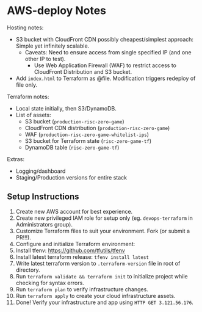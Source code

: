 # AWS-deploy Notes

Hosting notes:
- S3 bucket with CloudFront CDN possibly cheapest/simplest approach: Simple yet infinitely scalable.
  - Caveats: Need to ensure access from single specified IP (and one other IP to test).
    - Use Web Application Firewall (WAF) to restrict access to CloudFront Distribution and S3 bucket.
- Add `index.html` to Terraform as @file. Modification triggers redeploy of file only.

Terraform notes:
- Local state initially, then S3/DynamoDB.
- List of assets:
  - S3 bucket (`production-risc-zero-game`)
  - CloudFront CDN distribution (`production-risc-zero-game`)
  - WAF (`production-risc-zero-game-whitelist-ips`)
  - S3 bucket for Terraform state (`risc-zero-game-tf`)
  - DynamoDB table (`risc-zero-game-tf`)

Extras:
- Logging/dashboard
- Staging/Production versions for entire stack

## Setup Instructions

1. Create new AWS account for best experience.
2. Create new privileged IAM role for setup only (eg. `devops-terraform` in Administrators group).
3. Customize Terraform files to suit your environment. Fork (or submit a PR!!!).
4. Configure and initialize Terraform environment:
  1. Install tfenv: https://github.com/tfutils/tfenv
  2. Install latest terraform release: `tfenv install latest`
  3. Write latest terraform version to `.terraform-version` file in root of directory.
  4. Run `terraform validate && terraform init` to initialize project while checking for syntax errors.
  5. Run `terraform plan` to verify infrastructure changes.
  6. Run `terraform apply` to create your cloud infrastructure assets.
5. Done! Verify your infrastructure and app using `HTTP GET 3.121.56.176`.
